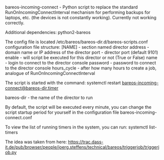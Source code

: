 bareos-incoming-connect - Python script to replace the standard RunOnIncomingConnectInterval mechanism for performing backups for laptops, etc. (the devices is not constantly working). Currently not working correctly.

Additional dependencies: python2-bareos

The config file is located /etc/bareos/bareos-dir.d/bareos-scripts.conf
configuration file structure:
  [NAME]      - section named director
  address     - domain name or IP address of the director
  port        - director port (default 9101)
  enable      - will script be executed for this director or not (True or False)
  name        - login to connect to the director console
  password    - password to connect to the director console
  hours_cycle - after how many hours to create a job, analogue of RunOnIncomingConnectInterval

The script is started with the command:
  systemctl restart bareos-incoming-connect@bareos-dir.timer

bareos-dir - the name of the director to run

By default, the script will be executed every minute, you can change the script startup period for yourself in the configuration file bareos-incoming-connect.conf

To view the list of running timers in the system, you can run:
  systemctl list-timers

The idea was taken from here: https://trac.dass-it.de/pub/browser/people/joerg.steffens/technical/bareos/triggerjob/triggerjob.py